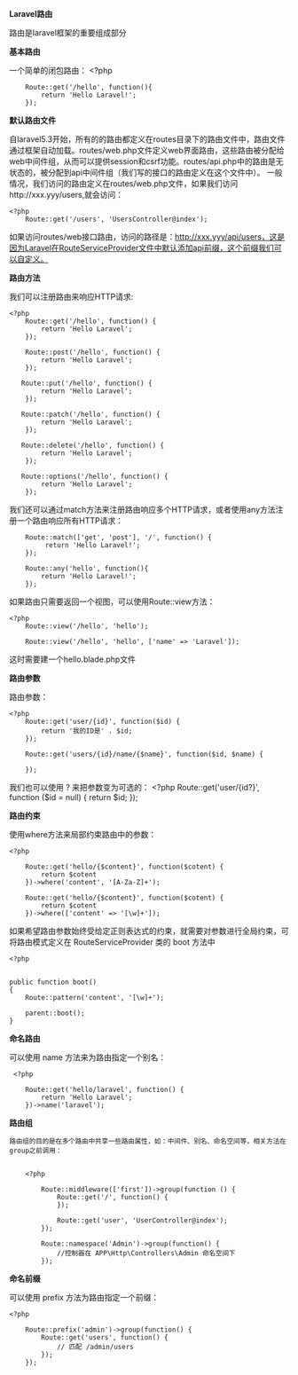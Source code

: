 **Laravel路由**
    
路由是laravel框架的重要组成部分
    
**基本路由**
    
一个简单的闭包路由：
    <?php
    
        Route::get('/hello', function(){
            return 'Hello Laravel!';
        });

**默认路由文件**
    
自laravel5.3开始，所有的的路由都定义在routes目录下的路由文件中，路由文件通过框架自动加载。routes/web.php文件定义web界面路由，这些路由被分配给web中间件组，从而可以提供session和csrf功能。routes/api.php中的路由是无状态的，被分配到api中间件组（我们写的接口的路由定义在这个文件中）。
一般情况，我们访问的路由定义在routes/web.php文件，如果我们访问http://xxx.yyy/users,就会访问：
    
    <?php
        Route::get('/users', 'UsersController@index');
        
如果访问routes/web接口路由，访问的路径是：http://xxx.yyy/api/users，这是因为Laravel在RouteServiceProvider文件中默认添加api前缀，这个前缀我们可以自定义。

**路由方法**

我们可以注册路由来响应HTTP请求:
    
    <?php
        Route::get('/hello', function() {
            return 'Hello Laravel';
        });
        
        Route::post('/hello', function() {
            return 'Hello Laravel';
        });
        
       Route::put('/hello', function() {
            return 'Hello Laravel';
        });
        
       Route::patch('/hello', function() {
            return 'Hello Laravel';
        });
        
       Route::delete('/hello', function() {
            return 'Hello Laravel';
        });
        
       Route::options('/hello', function() {
            return 'Hello Laravel';
        });
        
我们还可以通过match方法来注册路由响应多个HTTP请求，或者使用any方法注册一个路由响应所有HTTP请求：

        Route::match(['get', 'post'], '/', function() {
             return 'Hello Laravel!';
        });
        
        Route::any('hello', function(){
            return 'Hello Laravel!';
        });
        
如果路由只需要返回一个视图，可以使用Route::view方法：
    
    <?php
        Route::view('/hello', 'hello');
        
        Route::view('/hello', 'hello', ['name' => 'Laravel']);

这时需要建一个hello.blade.php文件     

**路由参数**

路由参数：

    <?php
        Route::get('user/{id}', function($id) {
            return '我的ID是' . $id;
        });
        
        Route::get('users/{id}/name/{$name}', function($id, $name) {
            
        });
        
我们也可以使用 ? 来把参数变为可选的：
    <?php
        Route::get('user/{id?}', function ($id = null) {
            return $id;
        });
        
 
        
**路由约束**

使用where方法来局部约束路由中的参数：
    
    <?php
        
        Route::get('hello/{$content}', function($cotent) {
            return $cotent
        })->where('content', '[A-Za-Z]+');
        
        Route::get('hello/{$content}', function($cotent) {
            return $cotent
        })->where(['content' => '[\w]+']);

如果希望路由参数始终受给定正则表达式的约束，就需要对参数进行全局约束，可将路由模式定义在 RouteServiceProvider 类的 boot 方法中

    <?php
    
    
    public function boot()
    {
        Route::pattern('content', '[\w]+');
    
        parent::boot();
    }

**命名路由**

可以使用 name 方法来为路由指定一个别名：

     <?php
            
        Route::get('hello/laravel', function() {
            return 'Hello Laravel';
        })->name('laravel');

**路由组**

    路由组的目的是在多个路由中共享一些路由属性，如：中间件、别名、命名空间等，相关方法在group之前调用：
    
        
        <?php
        
            Route::middleware(['first'])->group(function () {
                Route::get('/', function() {
                });
                
                Route::get('user', 'UserController@index');
            });
            
            Route::namespace('Admin')->group(function() {
                //控制器在 APP\Http\Controllers\Admin 命名空间下
            });
            
**命名前缀**

可以使用 prefix 方法为路由指定一个前缀：
    
    <?php
    
        Route::prefix('admin')->group(function() {
            Route::get('users', function() {
                // 匹配 /admin/users
            });
        });
